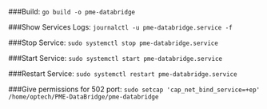 ###Build: 
`go build -o pme-databridge`

###Show Services Logs: 
`journalctl -u pme-databridge.service -f`

###Stop Service:
`sudo systemctl stop pme-databridge.service`

###Start Service:
`sudo systemctl start pme-databridge.service`

###Restart Service:
`sudo systemctl restart pme-databridge.service`

###Give permissions for 502 port:
`sudo setcap 'cap_net_bind_service=+ep' /home/optech/PME-DataBridge/pme-databridge`